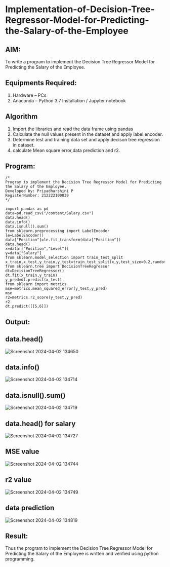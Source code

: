 # Implementation-of-Decision-Tree-Regressor-Model-for-Predicting-the-Salary-of-the-Employee

## AIM:
To write a program to implement the Decision Tree Regressor Model for Predicting the Salary of the Employee.

## Equipments Required:
1. Hardware – PCs
2. Anaconda – Python 3.7 Installation / Jupyter notebook

## Algorithm
1. Import the libraries and read the data frame using pandas
2. Calculate the null values present in the dataset and apply label encoder.
3. Determine test and training data set and apply decison tree regression in dataset.
4. calculate Mean square error,data prediction and r2.

## Program:
```
/*
Program to implement the Decision Tree Regressor Model for Predicting the Salary of the Employee.
Developed by: Priyadharshini P
RegisterNumber: 212222100039
*/
```
```
import pandas as pd
data=pd.read_csv("/content/Salary.csv")
data.head()
data.info()
data.isnull().sum()
from sklearn.preprocessing import LabelEncoder
le=LabelEncoder()
data["Position"]=le.fit_transform(data["Position"])
data.head()
x=data[["Position","Level"]]
y=data["Salary"]
from sklearn.model_selection import train_test_split
x_train,x_test,y_train,y_test=train_test_split(x,y,test_size=0.2,random_state=2)
from sklearn.tree import DecisionTreeRegressor
dt=DecisionTreeRegressor()
dt.fit(x_train,y_train)
y_pred=dt.predict(x_test)
from sklearn import metrics
mse=metrics.mean_squared_error(y_test,y_pred)
mse
r2=metrics.r2_score(y_test,y_pred)
r2
dt.predict([[5,6]])
```
## Output:
## data.head()
![Screenshot 2024-04-02 134650](https://github.com/rajalakshmi8248/Implementation-of-Decision-Tree-Regressor-Model-for-Predicting-the-Salary-of-the-Employee/assets/122860827/497a662d-0254-4501-9da1-f83acb83b672)
## data.info()
![Screenshot 2024-04-02 134714](https://github.com/rajalakshmi8248/Implementation-of-Decision-Tree-Regressor-Model-for-Predicting-the-Salary-of-the-Employee/assets/122860827/88157a23-fdfa-446d-85a4-75da500b79c2)
## data.isnull().sum()
![Screenshot 2024-04-02 134719](https://github.com/rajalakshmi8248/Implementation-of-Decision-Tree-Regressor-Model-for-Predicting-the-Salary-of-the-Employee/assets/122860827/11401fc5-4fa3-488c-a591-c181f44aeb94)
## data.head() for salary
![Screenshot 2024-04-02 134727](https://github.com/rajalakshmi8248/Implementation-of-Decision-Tree-Regressor-Model-for-Predicting-the-Salary-of-the-Employee/assets/122860827/2124bb42-2cd5-4907-b6b2-0f2dd2fd16b9)
## MSE value
![Screenshot 2024-04-02 134744](https://github.com/rajalakshmi8248/Implementation-of-Decision-Tree-Regressor-Model-for-Predicting-the-Salary-of-the-Employee/assets/122860827/b875ed87-ded1-4f25-8a1a-2cd3b6029904)
## r2 value
![Screenshot 2024-04-02 134749](https://github.com/rajalakshmi8248/Implementation-of-Decision-Tree-Regressor-Model-for-Predicting-the-Salary-of-the-Employee/assets/122860827/a5cb3052-4f18-463a-a020-ea6e175b017f)
## data prediction
![Screenshot 2024-04-02 134819](https://github.com/rajalakshmi8248/Implementation-of-Decision-Tree-Regressor-Model-for-Predicting-the-Salary-of-the-Employee/assets/122860827/b2e3c327-fa8d-4fca-8f67-7be8d6bfb59b)




## Result:
Thus the program to implement the Decision Tree Regressor Model for Predicting the Salary of the Employee is written and verified using python programming.
